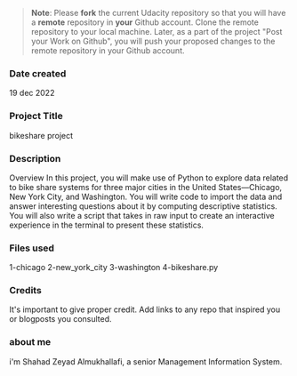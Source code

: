 >**Note**: Please **fork** the current Udacity repository so that you will have a **remote** repository in **your** Github account. Clone the remote repository to your local machine. Later, as a part of the project "Post your Work on Github", you will push your proposed changes to the remote repository in your Github account.

### Date created
19 dec 2022

### Project Title
bikeshare project

### Description

Overview
In this project, you will make use of Python to explore data related to bike share systems for three major cities in the United States—Chicago, New York City, and Washington. You will write code to import the data and answer interesting questions about it by computing descriptive statistics. You will also write a script that takes in raw input to create an interactive experience in the terminal to present these statistics.



### Files used
1-chicago
2-new_york_city
3-washington
4-bikeshare.py

### Credits
It's important to give proper credit. Add links to any repo that inspired you or blogposts you consulted.


### about me
i'm Shahad Zeyad Almukhallafi, a senior Management Information System.
